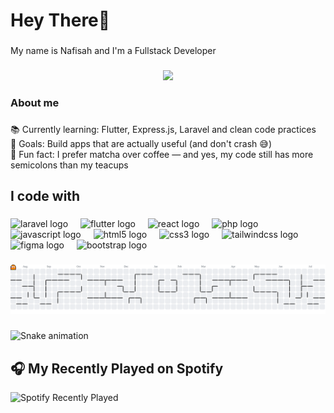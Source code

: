 <h1 align="left">Hey There👋</h1>

###

<p align="left">My name is Nafisah and I'm a Fullstack  Developer</p>

###

<div align="center">
  <img height="200" src="https://media4.giphy.com/media/v1.Y2lkPTc5MGI3NjExZGZ1Mzg4MWw5dGxmcGc2czE0ZXFmNDZyNTQxazNiOHNkNmU5cmdzMiZlcD12MV9pbnRlcm5hbF9naWZfYnlfaWQmY3Q9Zw/UgV8Y7bDxsZDCP01eo/giphy.gif"  />
</div>

###

<h3 align="left">About me</h3>

###

<p align="left">📚 Currently learning: Flutter, Express.js, Laravel and clean code practices  <br>🎯 Goals: Build apps that are actually useful (and don't crash 😅)  <br>🍵 Fun fact: I prefer matcha over coffee — and yes, my code still has more semicolons than my teacups</p>

###

<h2 align="left">I code with</h2>

###

<div align="left">
  <img src="https://cdn.jsdelivr.net/gh/devicons/devicon/icons/laravel/laravel-original.svg" height="40" alt="laravel logo"  />
  <img width="12" />
  <img src="https://cdn.jsdelivr.net/gh/devicons/devicon/icons/flutter/flutter-original.svg" height="40" alt="flutter logo"  />
  <img width="12" />
  <img src="https://cdn.jsdelivr.net/gh/devicons/devicon/icons/react/react-original.svg" height="40" alt="react logo"  />
  <img width="12" />
  <img src="https://cdn.jsdelivr.net/gh/devicons/devicon/icons/php/php-original.svg" height="40" alt="php logo"  />
  <img width="12" />
  <img src="https://cdn.jsdelivr.net/gh/devicons/devicon/icons/javascript/javascript-original.svg" height="40" alt="javascript logo"  />
  <img width="12" />
  <img src="https://cdn.jsdelivr.net/gh/devicons/devicon/icons/html5/html5-original.svg" height="40" alt="html5 logo"  />
  <img width="12" />
  <img src="https://cdn.jsdelivr.net/gh/devicons/devicon/icons/css3/css3-original.svg" height="40" alt="css3 logo"  />
  <img width="12" />
  <img src="https://cdn.jsdelivr.net/gh/devicons/devicon/icons/tailwindcss/tailwindcss-original-wordmark.svg" height="40" alt="tailwindcss logo"  />
  <img width="12" />
  <img src="https://cdn.jsdelivr.net/gh/devicons/devicon/icons/figma/figma-original.svg" height="40" alt="figma logo"  />
  <img width="12" />
  <img src="https://cdn.jsdelivr.net/gh/devicons/devicon/icons/bootstrap/bootstrap-original.svg" height="40" alt="bootstrap logo"  />
</div>

###

<picture>
  <source media="(prefers-color-scheme: dark)" srcset="https://raw.githubusercontent.com/nafisaa11/nafisaa11/output/pacman-contribution-graph-dark.svg">
  <source media="(prefers-color-scheme: light)" srcset="https://raw.githubusercontent.com/nafisaa11/nafisaa11/output/pacman-contribution-graph.svg">
  <img alt="pacman contribution graph" src="https://raw.githubusercontent.com/nafisaa11/nafisaa11/output/pacman-contribution-graph.svg">
</picture>

###

<img src="https://raw.githubusercontent.com/nafisaa11/nafisaa11/output/snake.svg" alt="Snake animation" />

###

## 🎧 My Recently Played on Spotify

![Spotify Recently Played](https://spotify-recently-played-readme.vercel.app/api?user=12s03emryn4rwb8h5hjqv1df4)


###